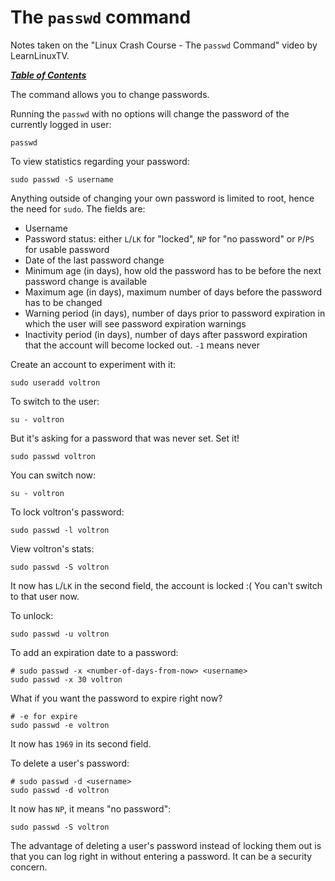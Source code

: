 # The `passwd` command

Notes taken on the "Linux Crash Course - The `passwd` Command" video by
LearnLinuxTV.

[***Table of Contents***](/README.md)

The command allows you to change passwords.

Running the `passwd` with no options will change the password of the currently
logged in user:

    passwd

To view statistics regarding your password:

    sudo passwd -S username

Anything outside of changing your own password is limited to root, hence the
need for `sudo`. The fields are:

- Username
- Password status: either `L`/`LK` for "locked", `NP` for "no password" or
  `P`/`PS` for usable password
- Date of the last password change
- Minimum age (in days), how old the password has to be before the next
  password change is available
- Maximum age (in days), maximum number of days before the password has to be
  changed
- Warning period (in days), number of days prior to password expiration in
  which the user will see password expiration warnings
- Inactivity period (in days), number of days after password expiration that
  the account will become locked out. `-1` means never

Create an account to experiment with it:

    sudo useradd voltron

To switch to the user:

    su - voltron

But it's asking for a password that was never set. Set it!

    sudo passwd voltron

You can switch now:

    su - voltron

To lock voltron's password:

    sudo passwd -l voltron

View voltron's stats:

    sudo passwd -S voltron

It now has `L`/`LK` in the second field, the account is locked :( You can't
switch to that user now.

To unlock:

    sudo passwd -u voltron

To add an expiration date to a password:

    # sudo passwd -x <number-of-days-from-now> <username>
    sudo passwd -x 30 voltron

What if you want the password to expire right now?

    # -e for expire
    sudo passwd -e voltron

It now has `1969` in its second field.

To delete a user's password:

    # sudo passwd -d <username>
    sudo passwd -d voltron

It now has `NP`, it means "no password":

    sudo passwd -S voltron

The advantage of deleting a user's password instead of locking them out is that
you can log right in without entering a password. It can be a security concern.
